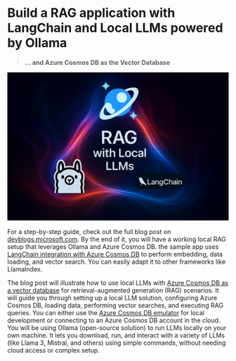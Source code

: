 # Build a RAG application with LangChain and Local LLMs powered by Ollama

> **... and Azure Cosmos DB as the Vector Database**

![image](cover.png)

For a step-by-step guide, check out the full blog post on [devblogs.microsoft.com](https://devblogs.microsoft.com/cosmosdb/build-a-rag-application-with-langchain-and-local-llms-powered-by-ollama). By the end of it, you will have a working local RAG setup that leverages Ollama and Azure Cosmos DB. the sample app uses [LangChain integration with Azure Cosmos DB](https://learn.microsoft.com/en-us/azure/cosmos-db/gen-ai/integrations?context=%2Fazure%2Fcosmos-db%2Fnosql%2Fcontext%2Fcontext) to perform embedding, data loading, and vector search. You can easily adapt it to other frameworks like LlamaIndex.

The blog post will illustrate how to use local LLMs with [Azure Cosmos DB as a vector database](https://learn.microsoft.com/en-us/azure/cosmos-db/gen-ai/why-cosmos-ai) for retrieval-augmented generation (RAG) scenarios. It will guide you through setting up a local LLM solution, configuring Azure Cosmos DB, loading data, performing vector searches, and executing RAG queries. You can either use the [Azure Cosmos DB emulator](https://learn.microsoft.com/en-us/azure/cosmos-db/emulator) for local development or connecting to an Azure Cosmos DB account in the cloud. You will be using Ollama (open-source solution) to run LLMs locally on your own machine. It lets you download, run, and interact with a variety of LLMs (like Llama 3, Mistral, and others) using simple commands, without needing cloud access or complex setup.